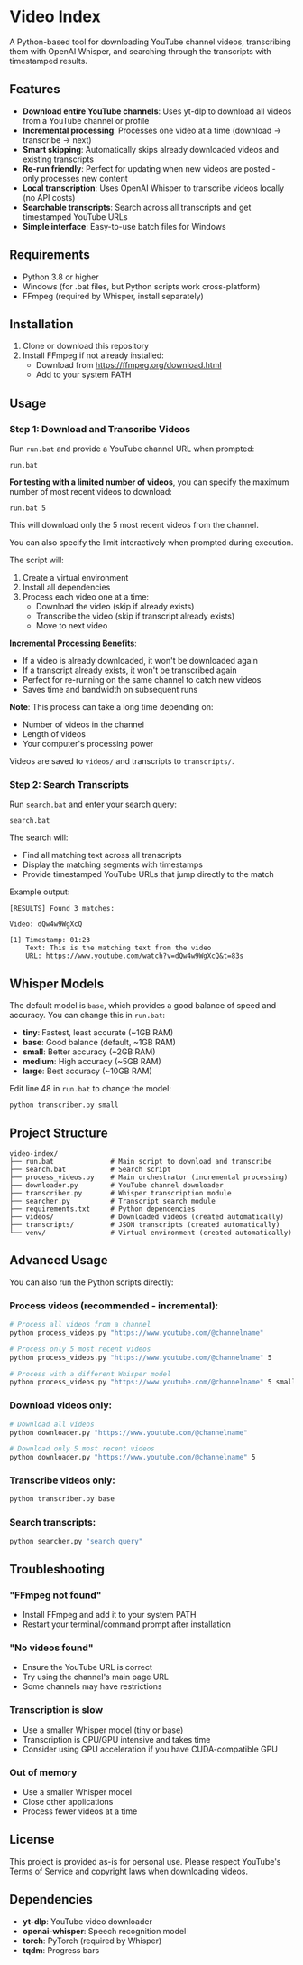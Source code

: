 # Video Index

A Python-based tool for downloading YouTube channel videos, transcribing them with OpenAI Whisper, and searching through the transcripts with timestamped results.

## Features

- **Download entire YouTube channels**: Uses yt-dlp to download all videos from a YouTube channel or profile
- **Incremental processing**: Processes one video at a time (download → transcribe → next)
- **Smart skipping**: Automatically skips already downloaded videos and existing transcripts
- **Re-run friendly**: Perfect for updating when new videos are posted - only processes new content
- **Local transcription**: Uses OpenAI Whisper to transcribe videos locally (no API costs)
- **Searchable transcripts**: Search across all transcripts and get timestamped YouTube URLs
- **Simple interface**: Easy-to-use batch files for Windows

## Requirements

- Python 3.8 or higher
- Windows (for .bat files, but Python scripts work cross-platform)
- FFmpeg (required by Whisper, install separately)

## Installation

1. Clone or download this repository
2. Install FFmpeg if not already installed:
   - Download from https://ffmpeg.org/download.html
   - Add to your system PATH

## Usage

### Step 1: Download and Transcribe Videos

Run `run.bat` and provide a YouTube channel URL when prompted:

```batch
run.bat
```

**For testing with a limited number of videos**, you can specify the maximum number of most recent videos to download:

```batch
run.bat 5
```

This will download only the 5 most recent videos from the channel.

You can also specify the limit interactively when prompted during execution.

The script will:
1. Create a virtual environment
2. Install all dependencies
3. Process each video one at a time:
   - Download the video (skip if already exists)
   - Transcribe the video (skip if transcript already exists)
   - Move to next video

**Incremental Processing Benefits**:
- If a video is already downloaded, it won't be downloaded again
- If a transcript already exists, it won't be transcribed again
- Perfect for re-running on the same channel to catch new videos
- Saves time and bandwidth on subsequent runs

**Note**: This process can take a long time depending on:
- Number of videos in the channel
- Length of videos
- Your computer's processing power

Videos are saved to `videos/` and transcripts to `transcripts/`.

### Step 2: Search Transcripts

Run `search.bat` and enter your search query:

```batch
search.bat
```

The search will:
- Find all matching text across all transcripts
- Display the matching segments with timestamps
- Provide timestamped YouTube URLs that jump directly to the match

Example output:
```
[RESULTS] Found 3 matches:

Video: dQw4w9WgXcQ

[1] Timestamp: 01:23
    Text: This is the matching text from the video
    URL: https://www.youtube.com/watch?v=dQw4w9WgXcQ&t=83s
```

## Whisper Models

The default model is `base`, which provides a good balance of speed and accuracy. You can change this in `run.bat`:

- **tiny**: Fastest, least accurate (~1GB RAM)
- **base**: Good balance (default, ~1GB RAM)
- **small**: Better accuracy (~2GB RAM)
- **medium**: High accuracy (~5GB RAM)
- **large**: Best accuracy (~10GB RAM)

Edit line 48 in `run.bat` to change the model:
```batch
python transcriber.py small
```

## Project Structure

```
video-index/
├── run.bat              # Main script to download and transcribe
├── search.bat           # Search script
├── process_videos.py    # Main orchestrator (incremental processing)
├── downloader.py        # YouTube channel downloader
├── transcriber.py       # Whisper transcription module
├── searcher.py          # Transcript search module
├── requirements.txt     # Python dependencies
├── videos/              # Downloaded videos (created automatically)
├── transcripts/         # JSON transcripts (created automatically)
└── venv/                # Virtual environment (created automatically)
```

## Advanced Usage

You can also run the Python scripts directly:

### Process videos (recommended - incremental):
```bash
# Process all videos from a channel
python process_videos.py "https://www.youtube.com/@channelname"

# Process only 5 most recent videos
python process_videos.py "https://www.youtube.com/@channelname" 5

# Process with a different Whisper model
python process_videos.py "https://www.youtube.com/@channelname" 5 small
```

### Download videos only:
```bash
# Download all videos
python downloader.py "https://www.youtube.com/@channelname"

# Download only 5 most recent videos
python downloader.py "https://www.youtube.com/@channelname" 5
```

### Transcribe videos only:
```bash
python transcriber.py base
```

### Search transcripts:
```bash
python searcher.py "search query"
```

## Troubleshooting

### "FFmpeg not found"
- Install FFmpeg and add it to your system PATH
- Restart your terminal/command prompt after installation

### "No videos found"
- Ensure the YouTube URL is correct
- Try using the channel's main page URL
- Some channels may have restrictions

### Transcription is slow
- Use a smaller Whisper model (tiny or base)
- Transcription is CPU/GPU intensive and takes time
- Consider using GPU acceleration if you have CUDA-compatible GPU

### Out of memory
- Use a smaller Whisper model
- Close other applications
- Process fewer videos at a time

## License

This project is provided as-is for personal use. Please respect YouTube's Terms of Service and copyright laws when downloading videos.

## Dependencies

- **yt-dlp**: YouTube video downloader
- **openai-whisper**: Speech recognition model
- **torch**: PyTorch (required by Whisper)
- **tqdm**: Progress bars
